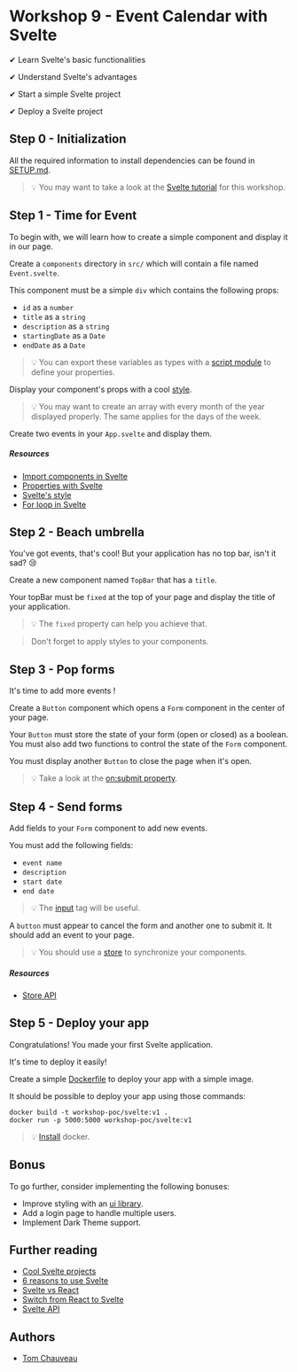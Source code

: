 # Workshop 9 - Event Calendar with Svelte

✔ Learn Svelte's basic functionalities

✔ Understand Svelte's advantages

✔ Start a simple Svelte project

✔ Deploy a Svelte project

## Step 0 - Initialization

All the required information to install dependencies can be found in [SETUP.md](./SETUP.md).

> :bulb: You may want to take a look at the [Svelte tutorial](https://svelte.dev/tutorial/basics) for this workshop.

## Step 1 - Time for Event

To begin with, we will learn how to create a simple component and display it in our page.

Create a `components` directory in `src/` which will contain a file named `Event.svelte`.

This component must be a simple `div` which contains the following props:
  - `id` as a `number`
  - `title` as a `string`
  - `description` as a `string`
  - `startingDate` as a `Date`
  - `endDate` as a `Date`

> :bulb: You can export these variables as types with a [script module](https://stackoverflow.com/questions/64064506/export-typescript-type-in-svelte-file) to define your properties.

Display your component's props with a cool [style](https://developer.mozilla.org/en-US/docs/Web/CSS).

> :bulb: You may want to create an array with every month of the year displayed properly. The same applies for the days of the week.

Create two events in your `App.svelte` and display them.

##### Resources

- [Import components in Svelte](https://svelte.dev/tutorial/nested-components)
- [Properties with Svelte](https://svelte.dev/tutorial/declaring-props)
- [Svelte's style](https://svelte.dev/tutorial/styling)
- [For loop in Svelte](https://medium.com/@willjohnson.io/how-to-loop-through-a-list-of-data-in-svelte-baaaaf397ec4)

## Step 2 - Beach umbrella

You've got events, that's cool! But your application has no top bar, isn't it sad? 😢

Create a new component named `TopBar` that has a `title`.

Your topBar must be `fixed` at the top of your page and display the title of your application.

> :bulb: The `fixed` property can help you achieve that.

> Don't forget to apply styles to your components.

## Step 3 - Pop forms

It's time to add more events !

Create a `Button` component which opens a `Form` component in the center of your page.

Your `Button` must store the state of your form (open or closed) as a boolean. You must also add two functions to control the state of the `Form` component.

You must display another `Button` to close the page when it's open.

> :bulb: Take a look at the [on:submit property](https://svelte.dev/repl/8eb540552faa4651a398b182fa5cdd48?version=3.24.1).

## Step 4 - Send forms

Add fields to your `Form` component to add new events.

You must add the following fields:
  - `event name`
  - `description`
  - `start date`
  - `end date`

> :bulb: The [input](https://developer.mozilla.org/fr/docs/Web/HTML/Element/Input) tag will be useful.

A `button` must appear to cancel the form and another one to submit it. It should add an event to your page.

> :bulb: You should use a [store](https://svelte.dev/tutorial/writable-stores) to synchronize your components.

##### Resources

- [Store API](https://svelte.dev/docs#svelte_store)

## Step 5 - Deploy your app

Congratulations! You made your first Svelte application.

It's time to deploy it easily!

Create a simple [Dockerfile](https://docs.docker.com/engine/reference/builder/) to deploy your app with a simple image.

It should be possible to deploy your app using those commands:

```
docker build -t workshop-poc/svelte:v1 .
docker run -p 5000:5000 workshop-poc/svelte:v1
```

> :bulb: [Install](https://github.com/PoCInnovation/Workshops/blob/master/software/4.Docker/SETUP.md) docker.

## Bonus

To go further, consider implementing the following bonuses:

- Improve styling with an [ui library](https://madewithsvelte.com/ui-library).
- Add a login page to handle multiple users.
- Implement Dark Theme support.

## Further reading

- [Cool Svelte projects](https://madewithsvelte.com/)
- [6 reasons to use Svelte](https://betterprogramming.pub/6-reasons-why-you-should-consider-svelte-for-your-next-project-45b32c92e229)
- [Svelte vs React](https://www.twilio.com/blog/react-svelte-comparing-basics)
- [Switch from React to Svelte](https://blog.logrocket.com/should-you-switch-from-react-to-svelte/)
- [Svelte API](https://svelte.dev/docs#Before_we_begin)

## Authors

- [Tom Chauveau](https://github.com/TomChv)
